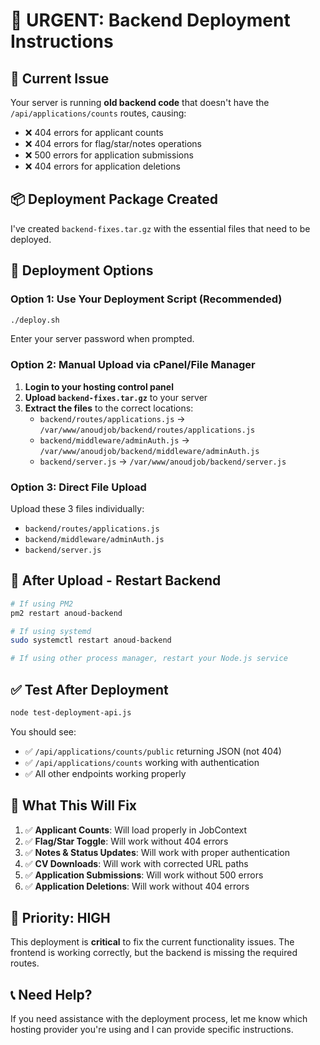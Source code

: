# 🚀 URGENT: Backend Deployment Instructions

## 🚨 Current Issue
Your server is running **old backend code** that doesn't have the `/api/applications/counts` routes, causing:
- ❌ 404 errors for applicant counts
- ❌ 404 errors for flag/star/notes operations  
- ❌ 500 errors for application submissions
- ❌ 404 errors for application deletions

## 📦 Deployment Package Created
I've created `backend-fixes.tar.gz` with the essential files that need to be deployed.

## 🔧 Deployment Options

### Option 1: Use Your Deployment Script (Recommended)
```bash
./deploy.sh
```
Enter your server password when prompted.

### Option 2: Manual Upload via cPanel/File Manager
1. **Login to your hosting control panel**
2. **Upload `backend-fixes.tar.gz`** to your server
3. **Extract the files** to the correct locations:
   - `backend/routes/applications.js` → `/var/www/anoudjob/backend/routes/applications.js`
   - `backend/middleware/adminAuth.js` → `/var/www/anoudjob/backend/middleware/adminAuth.js`
   - `backend/server.js` → `/var/www/anoudjob/backend/server.js`

### Option 3: Direct File Upload
Upload these 3 files individually:
- `backend/routes/applications.js`
- `backend/middleware/adminAuth.js`
- `backend/server.js`

## 🔄 After Upload - Restart Backend
```bash
# If using PM2
pm2 restart anoud-backend

# If using systemd
sudo systemctl restart anoud-backend

# If using other process manager, restart your Node.js service
```

## ✅ Test After Deployment
```bash
node test-deployment-api.js
```

You should see:
- ✅ `/api/applications/counts/public` returning JSON (not 404)
- ✅ `/api/applications/counts` working with authentication
- ✅ All other endpoints working properly

## 🎯 What This Will Fix
1. ✅ **Applicant Counts**: Will load properly in JobContext
2. ✅ **Flag/Star Toggle**: Will work without 404 errors
3. ✅ **Notes & Status Updates**: Will work with proper authentication
4. ✅ **CV Downloads**: Will work with corrected URL paths
5. ✅ **Application Submissions**: Will work without 500 errors
6. ✅ **Application Deletions**: Will work without 404 errors

## 🚨 Priority: HIGH
This deployment is **critical** to fix the current functionality issues. The frontend is working correctly, but the backend is missing the required routes.

## 📞 Need Help?
If you need assistance with the deployment process, let me know which hosting provider you're using and I can provide specific instructions.
